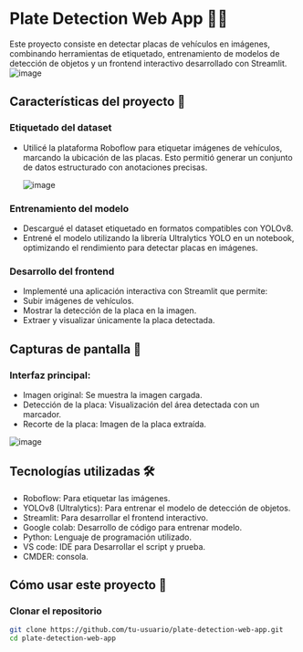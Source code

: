 # Plate Detection Web App 🚗📸
Este proyecto consiste en detectar placas de vehículos en imágenes, combinando herramientas de etiquetado, entrenamiento de modelos de detección de objetos y un frontend interactivo desarrollado con Streamlit.
![image](https://github.com/user-attachments/assets/bb609b0a-416e-40b5-a9de-442aa4dfd686)


## Características del proyecto 🌟

### Etiquetado del dataset
* Utilicé la plataforma Roboflow para etiquetar imágenes de vehículos, marcando la ubicación de las placas. Esto permitió generar un conjunto de datos estructurado con anotaciones precisas.

  ![image](https://github.com/user-attachments/assets/155644c6-d627-46e3-aab1-24a738d4bb75)

### Entrenamiento del modelo

* Descargué el dataset etiquetado en formatos compatibles con YOLOv8.
* Entrené el modelo utilizando la librería Ultralytics YOLO en un notebook, optimizando el rendimiento para detectar placas en imágenes.

### Desarrollo del frontend

* Implementé una aplicación interactiva con Streamlit que permite:
* Subir imágenes de vehículos.
* Mostrar la detección de la placa en la imagen.
* Extraer y visualizar únicamente la placa detectada.

## Capturas de pantalla 📸
### Interfaz principal:

* Imagen original: Se muestra la imagen cargada.
* Detección de la placa: Visualización del área detectada con un marcador.
* Recorte de la placa: Imagen de la placa extraída.

![image](https://github.com/user-attachments/assets/9d26d74c-8036-4c18-b20a-76071e1baa64)

## Tecnologías utilizadas 🛠️
* Roboflow: Para etiquetar las imágenes.
* YOLOv8 (Ultralytics): Para entrenar el modelo de detección de objetos.
* Streamlit: Para desarrollar el frontend interactivo.
* Google colab: Desarrollo de código para entrenar modelo.
* Python: Lenguaje de programación utilizado.
* VS code: IDE para Desarrollar el script y prueba.
* CMDER: consola.

## Cómo usar este proyecto 🚀

### Clonar el repositorio

```bash
git clone https://github.com/tu-usuario/plate-detection-web-app.git
cd plate-detection-web-app
